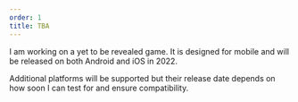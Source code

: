```yaml
---
order: 1
title: TBA
---
```

I am working on a yet to be revealed game. It is designed for mobile and will be released on both Android and iOS in 2022.

Additional platforms will be supported but their release date depends on how soon I can test for and ensure compatibility. 
